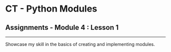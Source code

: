 # CT - Python Modules

## Assignments - Module 4 : Lesson 1

---

Showcase my skill in the basics of creating and implementing modules.
